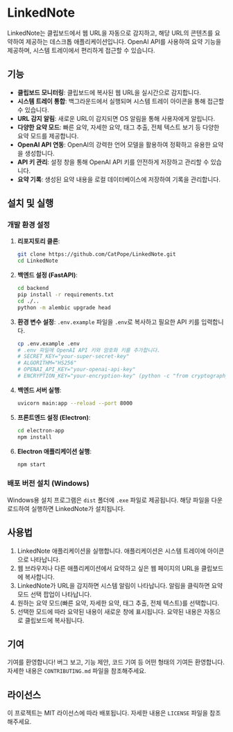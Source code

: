 # LinkedNote

LinkedNote는 클립보드에서 웹 URL을 자동으로 감지하고, 해당 URL의 콘텐츠를 요약하여 제공하는 데스크톱 애플리케이션입니다. OpenAI API를 사용하여 요약 기능을 제공하며, 시스템 트레이에서 편리하게 접근할 수 있습니다.

## 기능

- **클립보드 모니터링**: 클립보드에 복사된 웹 URL을 실시간으로 감지합니다.
- **시스템 트레이 통합**: 백그라운드에서 실행되며 시스템 트레이 아이콘을 통해 접근할 수 있습니다.
- **URL 감지 알림**: 새로운 URL이 감지되면 OS 알림을 통해 사용자에게 알립니다.
- **다양한 요약 모드**: 빠른 요약, 자세한 요약, 태그 추출, 전체 텍스트 보기 등 다양한 요약 모드를 제공합니다.
- **OpenAI API 연동**: OpenAI의 강력한 언어 모델을 활용하여 정확하고 유용한 요약을 생성합니다.
- **API 키 관리**: 설정 창을 통해 OpenAI API 키를 안전하게 저장하고 관리할 수 있습니다.
- **요약 기록**: 생성된 요약 내용을 로컬 데이터베이스에 저장하여 기록을 관리합니다.

## 설치 및 실행

### 개발 환경 설정

1.  **리포지토리 클론**: 
    ```bash
    git clone https://github.com/CatPope/LinkedNote.git
    cd LinkedNote
    ```

2.  **백엔드 설정 (FastAPI)**:
    ```bash
    cd backend
    pip install -r requirements.txt
    cd ./..
    python -m alembic upgrade head
    ```

3.  **환경 변수 설정**: `.env.example` 파일을 `.env`로 복사하고 필요한 API 키를 입력합니다.
    ```bash
    cp .env.example .env
    # .env 파일에 OpenAI API 키와 암호화 키를 추가합니다.
    # SECRET_KEY="your-super-secret-key"
    # ALGORITHM="HS256"
    # OPENAI_API_KEY="your-openai-api-key"
    # ENCRYPTION_KEY="your-encryption-key" (python -c "from cryptography.fernet import Fernet; print(Fernet.generate_key().decode())" 로 생성)
    ```

4.  **백엔드 서버 실행**: 
    ```bash
    uvicorn main:app --reload --port 8000
    ```

5.  **프론트엔드 설정 (Electron)**:
    ```bash
    cd electron-app
    npm install
    ```

6.  **Electron 애플리케이션 실행**: 
    ```bash
    npm start
    ```

### 배포 버전 설치 (Windows)

Windows용 설치 프로그램은 `dist` 폴더에 `.exe` 파일로 제공됩니다. 해당 파일을 다운로드하여 실행하면 LinkedNote가 설치됩니다.

## 사용법

1.  LinkedNote 애플리케이션을 실행합니다. 애플리케이션은 시스템 트레이에 아이콘으로 나타납니다.
2.  웹 브라우저나 다른 애플리케이션에서 요약하고 싶은 웹 페이지의 URL을 클립보드에 복사합니다.
3.  LinkedNote가 URL을 감지하면 시스템 알림이 나타납니다. 알림을 클릭하면 요약 모드 선택 팝업이 나타납니다.
4.  원하는 요약 모드(빠른 요약, 자세한 요약, 태그 추출, 전체 텍스트)를 선택합니다.
5.  선택한 모드에 따라 요약된 내용이 새로운 창에 표시됩니다. 요약된 내용은 자동으로 클립보드에 복사됩니다.

## 기여

기여를 환영합니다! 버그 보고, 기능 제안, 코드 기여 등 어떤 형태의 기여든 환영합니다. 자세한 내용은 `CONTRIBUTING.md` 파일을 참조해주세요.

## 라이선스

이 프로젝트는 MIT 라이선스에 따라 배포됩니다. 자세한 내용은 `LICENSE` 파일을 참조해주세요.

